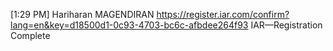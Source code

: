 [1:29 PM] Hariharan MAGENDIRAN
https://register.iar.com/confirm?lang=en&key=d18500d1-0c93-4703-bc6c-afbdee264f93
IAR—Registration Complete
